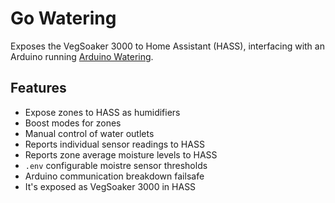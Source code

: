 # Go Watering

Exposes the VegSoaker 3000 to Home Assistant (HASS), interfacing with an Arduino running  [Arduino Watering](../arduino-watering).

## Features

* Expose zones to HASS as humidifiers
* Boost modes for zones
* Manual control of water outlets
* Reports individual sensor readings to HASS
* Reports zone average moisture levels to HASS
* `.env` configurable moistre sensor thresholds
* Arduino communication breakdown failsafe
* It's exposed as VegSoaker 3000 in HASS

